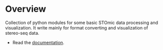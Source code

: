 # Overview
Collection of python modules for some basic STOmic data processing and visualization. It write mainly for format converting and visualization of stereo-seq data. 

- Read the [documentation](https://spacipy.readthedocs.io).

